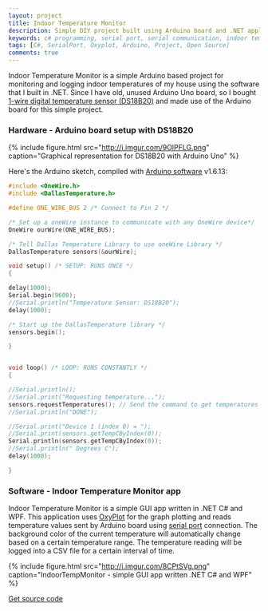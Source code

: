 ```yaml
---
layout: project
title: Indoor Temperature Monitor
description: Simple DIY project built using Arduino board and .NET application for indoor temperature monitoring and logging.
keywords: c# programming, serial port, serial communication, indoor temperature monitor, arduino uno, ds18b20 temperature sensor, oxyplot graph
tags: [C#, SerialPort, Oxyplot, Arduino, Project, Open Source]
comments: true
---
```


Indoor Temperature Monitor is a simple Arduino based project for monitoring and logging indoor temperatures of my house using the software that I built in .NET. Since I have old, unused Arduino Uno board, so I bought [1-wire digital temperature sensor (DS18B20)](https://www.maximintegrated.com/en/products/analog/sensors-and-sensor-interface/DS18B20.html) and made use of the Arduino board for this simple project.

### Hardware - Arduino board setup with DS18B20

{% include figure.html src="http://i.imgur.com/9OlPFLG.png" caption="Graphical representation for DS18B20 with Arduino Uno" %}

Here's the Arduino sketch, compiled with [Arduino software](https://www.arduino.cc/en/Main/Software) v1.6.13:

```c
#include <OneWire.h>
#include <DallasTemperature.h>

#define ONE_WIRE_BUS 2 /* Connect to Pin 2 */

/* Set up a oneWire instance to communicate with any OneWire device*/
OneWire ourWire(ONE_WIRE_BUS);

/* Tell Dallas Temperature Library to use oneWire Library */
DallasTemperature sensors(&ourWire);

void setup() /* SETUP: RUNS ONCE */
{

delay(1000);
Serial.begin(9600);
//Serial.println("Temperature Sensor: DS18B20");
delay(1000);

/* Start up the DallasTemperature library */
sensors.begin();

}


void loop() /* LOOP: RUNS CONSTANTLY */
{

//Serial.println();
//Serial.print("Requesting temperature...");
sensors.requestTemperatures(); // Send the command to get temperatures
//Serial.println("DONE");

//Serial.print("Device 1 (index 0) = ");
//Serial.print(sensors.getTempCByIndex(0));
Serial.println(sensors.getTempCByIndex(0));
//Serial.println(" Degrees C");
delay(1000);

}
```

### Software - Indoor Temperature Monitor app

Indoor Temperature Monitor is a simple GUI app written in .NET C# and WPF. This application uses [OxyPlot](http://www.oxyplot.org/) for the graph plotting and reads temperature values sent by Arduino board using [serial port](https://msdn.microsoft.com/en-us/library/system.io.ports.serialport) connection. The background color of the current temperature will automatically change based on a certain temperature range. The temperature reading will be logged into a CSV file for a certain interval of time.

{% include figure.html src="http://i.imgur.com/8CPtSVg.png" caption="IndoorTempMonitor - simple GUI app written .NET C# and WPF" %}

<a href="https://github.com/heiswayi/IndoorTempMonitor" class="button big">Get source code</a>
